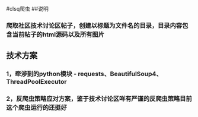 #clsq爬虫
##说明
### 爬取社区技术讨论区帖子，创建以标题为文件名的目录，目录内容包含当前帖子的html源码以及所有图片

## 技术方案
### 1，牵涉到的python模块 - requests、BeautifulSoup4、ThreadPoolExecutor
### 2，反爬虫策略应对方案，鉴于技术讨论区咩有严谨的反爬虫策略目前这个爬虫运行的还挺好